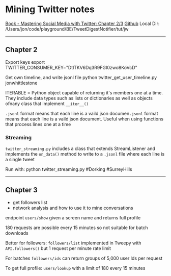 # Mining Twitter notes

[Book - Mastering Social Media with Twitter: Chapter 2/3](https://play.google.com/books/reader?printsec=frontcover&output=reader&id=XpBNDAAAAEAJ)
[Github](https://github.com/bonzanini/Book-SocialMediaMiningPython/tree/master/Chap02-03)
Local Dir: 
    /Users/jon/code/playground/BE/TweetDigestNotifier/tut/jw

----
## Chapter 2
Export keys
   export TWITTER_CONSUMER_KEY="DtlTKV6Dq3R9FGI0zwo8KoVcD" 
   
Get own timeline, and write jsonl file
    python twitter_get_user_timeline.py jonwhittlestone
    
  ITERABLE = Python object capable of returning it's members one at a time. They include data types such as lists or dictionaries as well as objects ofnany class that implement `__iter__()`
  
  `.jsonl` format means that each line is a vaild json documen`.jsonl` format means that each line is a vaild json document. Useful when using functions that process lines one at a time
  
 ### Streaming
 
 `twitter_streaming.py` includes a class that extends StreamListener and implements the `on_data()` method to write to a `.jsonl` file where each line is a single tweet
 
 Run with:
    python twitter_streaming.py \#Dorking \#SurreyHills
    
----
## Chapter 3

- get followers list
- network analysis and how to use it to mine conversations

endpoint `users/show` given a screen name and returns full profile

180 requests are possible every 15 minutes so not suitable for batch downloads

Better for followers: `followers/list` implemented in Tweepy with `API.followers()` but 1 request per minute rate limit

For batches `followers/ids` can return groups of 5,000 user Ids per request

To get full profile: `users/lookup` with a limit of 180 every 15 minutes



